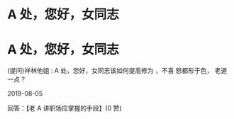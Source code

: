 # A 处，您好，女同志

# A 处，您好，女同志

(提问)祥林他姐 : A 处，您好，女同志该如何提高修为 ，不喜 怒都形于色， 老道一点？

2019-08-05

回答：【老 A 讲职场应掌握的手段】(0 赞)